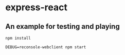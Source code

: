 # express-react
## An example for testing and playing 

`npm install`

`DEBUG=reconsole-webclient npm start`
